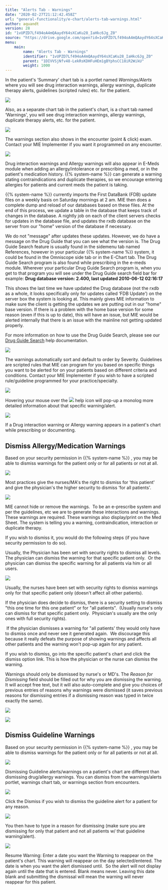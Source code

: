 ```yaml
---
title: "Alerts Tab - Warnings"
date: "2020-02-27T21:12:42.458Z"
url: "general-functionality/e-chart/alerts-tab-warnings.html"
author: aquandt
version: 28
id: "1vUPZD7Lf494oA4mQAaydY64sXCaKu28_IaHkc6Jg_Z0"
source: "https://drive.google.com/open?id=1vUPZD7Lf494oA4mQAaydY64sXCaKu28_IaHkc6Jg_Z0"
menu:
    main:
        name: "Alerts Tab - Warnings"
        identifier: "1vUPZD7Lf494oA4mQAaydY64sXCaKu28_IaHkc6Jg_Z0"
        parent: "1DIVVSjNfv48-LekRsKDHFuHEm1gBYphsCC18iR2WikU"
        weight: 1000
---
```

In the patient's ‘Summary' chart tab is a portlet named *Warnings/Alerts* where you will see drug interaction warnings, allergy warnings, duplicate therapy alerts, guidelines (scripted rules) etc. for the patient.

![](alerts-tab-warnings.images/image1.png)

Also, as a separate chart tab in the patient's chart, is a chart tab named ‘Warnings', you will see drug interaction warnings, allergy warnings, duplicate therapy alerts, etc. for the patient.

![](alerts-tab-warnings.images/image3.png)

The warnings section also shows in the encounter (point & click) exam. Contact your MIE Implementer if you want it programmed on any encounter.

![](alerts-tab-warnings.images/image4.png)

Drug interaction warnings and Allergy warnings will also appear in E-Meds module when adding an allergy/intolerance or prescribing a med, or in the patient's medication history. {{% system-name %}} can generate a warning stating contraindications and duplicate therapies, so we encourage entering allergies for patients and current meds the patient is taking.

{{% system-name %}} currently imports the First DataBank (FDB) update files on a weekly basis on Saturday mornings at 2 am. MIE then does a complete dump and reload of our databases based on these files. At the end of this process, we update a table in the database that keeps track of changes in the database. A nightly job on each of the client servers checks for updates in the database file, and updates the rxdb database on the server from our "home" version of the database if necessary.

We do not "message" after updates these updates. However, we do have a message on the Drug Guide that you can see what the version is. The Drug Guide Search feature is usually found in the sidemenu tab named References, however in your particular {{% system-name %}} system, it could be found in the Omniscope side tab or in the E-Chart tab. The Drug Guide Search program is also found while prescribing in the e-meds module. Wherever your particular Drug Guide Search program is, when you get to that program you will see under the Drug Guide search field bar for example: **Drug database version: 2.400, last updated 2010-06-12 02:16:17**

This shows the last time we have updated the Drug database (not the rxdb as a whole, it looks specifically only for updates called ‘FDB Update') on the server box the system is looking at. This mainly gives MIE information to make sure the client is getting the updates we are putting out in our "home" base version. If there is a problem with the home base version for some reason (even if this is up to date), this will have an issue, but MIE would be alerted internally that there is an issue with the mainline not getting updated properly.

For more information on how to use the Drug Guide Search, please see our [Drug Guide Search](../medication-management-and-e-prescribing/drug-guide-search.html) help documentation.

![](alerts-tab-warnings.images/image5.png)

The warnings automatically sort and default to order by Severity. Guidelines are scripted rules that MIE can program for you based on specific things you want to be alerted for on your patients based on different criteria and conditions. Contact your MIE Implementer if you wish to have a scripted rule/guideline programmed for your practice/specialty.

![](alerts-tab-warnings.images/image6.png)

Hovering your mouse over the ![](alerts-tab-warnings.images/image7.png) help icon will pop-up a monolog more detailed information about that specific warning/alert.

![](https://lh6.googleusercontent.com/J-ag2duJImf8yMn6Wz8Ufka9LFWn8-DwuRzyGd1moza45VYX1CDLVqq8Mtf8ZiEK-njl_uDONsDfT7vT99nAEeDrYv0IXmwV1GnCCdahqlcSKncgH3v3eNq7frZZDRaow4Mz3zOddqbWyrKtEg)

If a Drug interaction warning or Allergy warning appears in a patient's chart while prescribing or documenting.

## Dismiss Allergy/Medication Warnings

Based on your security permission in {{% system-name %}} , you may be able to dismiss warnings for the patient only or for all patients or not at all.

![](https://lh4.googleusercontent.com/3xtskjmqJ8thsGfa9qBdlJqIPhbql6YmAuZEpg8ZCiRjeG2cLOnD1nZDEmhw8JuzdJ8MFeIB-BALA3TjGxcglIvLwC8_ObYhGCi-J-jy0U9na_hd081nRWllGrsDe9zwrIjLp-ZGXGDyPtPTcw)

Most practices give the nurses/MA's the right to dismiss for ‘this patient' and give the physician's the higher security to dismiss ‘for all patients'.

![](https://lh6.googleusercontent.com/pJ9CNeeyfH9Q5BsFRUi2RSTMq5hF6w7LL7LDUKqtl5ln8SlHjn2PrzUtdLGMu1RYrklhHmPZ6XabI3s__xh8NZfMIoRaTZie_Th3GQmOwtn7SfBpE8Bht71rmzz6nXj2VZdiEO-8mOxMT1T-zg)

MIE cannot hide or remove the warnings.  To be an e-prescribe system and per the guidelines, etc we are to generate these interactions and warnings.  These warnings are required. These warnings also display/print on the Med Sheet. The system is telling you a warning, contraindication, interaction or duplicate therapy.

If you wish to dismiss it, you would do the following steps (if you have security permission to do so).

Usually, the Physician has been set with security rights to dismiss all levels.  The physician can dismiss the warning for that specific patient only.  Or the physician can dismiss the specific warning for all patients via him or all users.

![](https://lh6.googleusercontent.com/68BSEIUODEcQ-JZpNwT33Kq50QIrJ01xJiNbqjPh2kcKi3lB7HPVhLHifWX5NkDM639t_ROnCaFv6NcfaBl-VPE9j5IuvHJpVHtWsUt7wZSX5w0PlLn0esnSb5dj-Nm7bTToSmVRReCjgE2pKA)

Usually, the nurses have been set with security rights to dismiss warnings only for that specific patient only (doesn't affect all other patients).

If the physician does decide to dismiss, there is a security setting to dismiss "this one time for this one patient" or for "all patients".  (Usually nurse's only can dismiss for that specific patient only.  Physician's usually are the only ones with full security rights).

 If the physician dismisses a warning for "all patients' they would only have to dismiss once and never see it generated again.  We discourage this because it really defeats the purpose of showing warnings and affects all other patients and the warning won't pop-up again for any patient.

If you wish to dismiss, go into the specific patient's chart and click the dismiss option link. This is how the physician or the nurse can dismiss the warning.

Warnings should only be dismissed by nurse's or MD's. The *Reason for Dismissing* field should be filled out for why you are dismissing the warning. It will accept free text, but it will also auto-complete and give you choices of previous entries of reasons why warnings were dismissed (it saves previous reasons for dismissing entries if a dismissing reason was typed in twice exactly the same).

![](https://lh3.googleusercontent.com/vS-dNSM0EzTzVoXC2Jh_k5-k1Y_sHZdwU7QGsHznuNtqVt4rZTwwZkHfkm6KtlOVc7SJAoszGAF5V9r2Cyxbf0nw-rynJmmusoHZ86kQgb4_bbF7fMCTtq-hwAqqWqsQ_Xh8qCs0xN7zHcbc9A)

![](https://lh3.googleusercontent.com/_em41_gFbixzIlMIP9cVSzM2iXxx9OWa52sMDiId-KtYjDk8-sAGRifhgtdu2GCR8lMJSQFPPyUmmU5oaIDCxX2fPShLpUCzE_U5napf2ldy_GW-T7P2nEQGI3LYWo2yPL_dzdcVjBSBn6Iqdw)

## Dismiss Guideline Warnings

Based on your security permission in {{% system-name %}} , you may be able to dismiss warnings for the patient only or for all patients or not at all.

![](https://lh4.googleusercontent.com/3xtskjmqJ8thsGfa9qBdlJqIPhbql6YmAuZEpg8ZCiRjeG2cLOnD1nZDEmhw8JuzdJ8MFeIB-BALA3TjGxcglIvLwC8_ObYhGCi-J-jy0U9na_hd081nRWllGrsDe9zwrIjLp-ZGXGDyPtPTcw)

Dismissing Guideline alerts/warnings on a patient's chart are different than dismissing drug/allergy warnings. You can dismiss from the warnings/alerts portlet, warnings chart tab, or warnings section from encounters.

![](https://lh3.googleusercontent.com/vS-dNSM0EzTzVoXC2Jh_k5-k1Y_sHZdwU7QGsHznuNtqVt4rZTwwZkHfkm6KtlOVc7SJAoszGAF5V9r2Cyxbf0nw-rynJmmusoHZ86kQgb4_bbF7fMCTtq-hwAqqWqsQ_Xh8qCs0xN7zHcbc9A)

Click the Dismiss if you wish to dismiss the guideline alert for a patient for any reason.

![](https://lh5.googleusercontent.com/1qvSI2u2Wu5-YEW2wUI01B2ZtLQ2BgLqIQbkBl0T9wsp5iQ3rDNC3AROsLSURZWj7OxNNkJEo3AwvAp_nlzMQmkabn3lKEkzhpUAwT5dVaN7iLW8U4dktVCbw89EsHHiZTELc0_PtlbzJXmuig)

You then have to type in a reason for dismissing (make sure you are dismissing for only that patient and not all patients w/ that guideline warning/alert).

![](https://lh4.googleusercontent.com/NgXdUYe2RGm7t6y1Q0n-2LWBlUKb-3PDX6DHiSGLayrNdCsQzC1d-jtNE9N8Tf-OQyLKAufqbUCdVVyj6EJQ3w6TduCvuTrCLUbrqyBBJf6V6iKSgCubgodudjygdun7EB7s3xGZzpbjR94_mQ)

Resume Warning: Enter a date you want the Warning to reappear on the patient's chart. This warning will reappear on the day selected/entered. The date is when you want the alert dismissed until.  So the alert will not display again until the date that is entered. Blank means never. Leaving this date blank and submitting the dismissal will mean the warning will never reappear for this patient.

